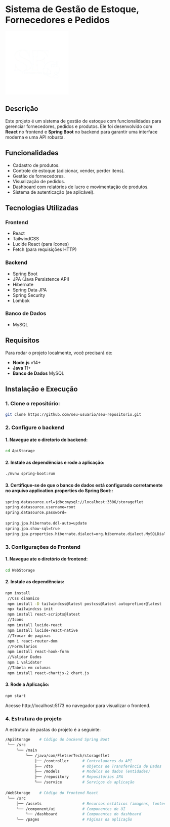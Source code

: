 # Sistema de Gestão de Estoque, Fornecedores e Pedidos
<img src="./WebStorage/src/assets/logo.png" alt="Logo do Projeto" width="200"/>

## Descrição
Este projeto é um sistema de gestão de estoque com funcionalidades para gerenciar fornecedores, pedidos e produtos. Ele foi desenvolvido com **React** no frontend e **Spring Boot** no backend para garantir uma interface moderna e uma API robusta.

## Funcionalidades
- Cadastro de produtos.
- Controle de estoque (adicionar, vender, perder itens).
- Gestão de fornecedores.
- Visualização de pedidos.
- Dashboard com relatórios de lucro e movimentação de produtos.
- Sistema de autenticação (se aplicável).

## Tecnologias Utilizadas
### Frontend
- React
- TailwindCSS
- Lucide React (para ícones)
- Fetch (para requisições HTTP)

### Backend
- Spring Boot
- JPA (Java Persistence API)
- Hibernate
- Spring Data JPA
- Spring Security 
- Lombok 

### Banco de Dados
- MySQL

## Requisitos
Para rodar o projeto localmente, você precisará de:
- **Node.js** v14+
- **Java** 11+
- **Banco de Dados** MySQL

## Instalação e Execução

### 1. Clone o repositório:
```bash
git clone https://github.com/seu-usuario/seu-repositorio.git
```
### 2. Configure o backend
#### 1. Navegue ate o diretorio do backend:
```bash
cd ApiStorage
```
#### 2. Instale as dependências e rode a aplicação:
```bash
./mvnw spring-boot:run
```
#### 3. Certifique-se de que o banco de dados está configurado corretamente no arquivo application.properties do Spring Boot::
```bash
spring.datasource.url=jdbc:mysql://localhost:3306/storageflet
spring.datasource.username=root
spring.datasource.password=

spring.jpa.hibernate.ddl-auto=update
spring.jpa.show-sql=true
spring.jpa.properties.hibernate.dialect=org.hibernate.dialect.MySQLDialect

```
### 3. Configurações do Frontend
#### 1. Navegue ate o diretório do frontend:
```bash
cd WebStorage
```
#### 2. Instale as dependências:
```bash
npm install
 //Css dinamico
 npm install -D tailwindcss@latest postcss@latest autoprefixer@latest
 npx tailwindcss init
 npm install react-scripts@latest 
 //Icons
 npm install lucide-react
 npm install lucide-react-native
 //Trocar de paginas
 npm i react-router-dom
 //Formularios
 npm install react-hook-form
 //Validar Dados
 npm i validator
 //Tabela em colunas
 npm install react-chartjs-2 chart.js
```
#### 3. Rode a Aplicação:
```bash
npm start
```
Acesse http://localhost:5173 no navegador para visualizar o frontend.
### 4. Estrutura do projeto
A estrutura de pastas do projeto é a seguinte: 
```bash
/ApiStorage    # Código do backend Spring Boot
 └── /src
     └── /main
         └── /java/com/FletserTech/storageflet
             ├── /controller      # Controladores da API
             ├── /dto             # Objetos de Transferência de Dados
             ├── /models          # Modelos de dados (entidades)
             ├── /repository      # Repositórios JPA
             └── /service         # Serviços da aplicação

/WebStorage    # Código do frontend React
 └── /src
     ├── /assets                  # Recursos estáticos (imagens, fontes, etc.)
     └── /component/ui            # Componentes de UI
         └── /dashboard           # Componentes do dashboard
     └── /pages                   # Páginas da aplicação

```
